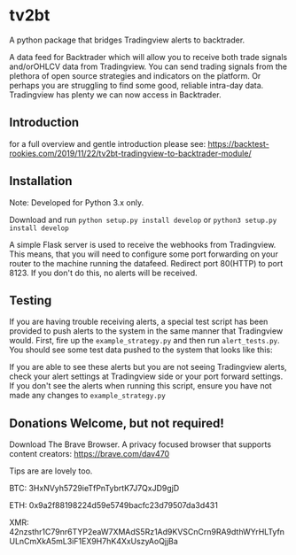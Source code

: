 # tv2bt
A python package that bridges Tradingview alerts to backtrader.

A data feed for Backtrader which will allow you to receive both trade signals
and/orOHLCV data from Tradingview. You can send trading signals from the
plethora of open source strategies and indicators on the platform. Or perhaps
you are struggling to find some good, reliable intra-day data. Tradingview
has plenty we can now access in Backtrader.

## Introduction
for a full overview and gentle introduction please see: https://backtest-rookies.com/2019/11/22/tv2bt-tradingview-to-backtrader-module/

## Installation
Note: Developed for Python 3.x only.

Download and run `python setup.py install develop` or `python3 setup.py install develop`

A simple Flask server is used to receive the webhooks from Tradingview. This means, that you will need to configure some port forwarding on your router to the machine running the datafeed. Redirect port 80(HTTP) to port 8123. If you don't do this, no alerts will be received.

## Testing  
If you are having trouble receiving alerts, a special test script has been provided to push alerts to the system in the same manner that Tradingview would. First, fire up the `example_strategy.py` and then run `alert_tests.py`. You should see some test data pushed to the system that looks like this:

If you are able to see these alerts but you are not seeing Tradingview alerts, check your alert settings at Tradingview side or your port forward settings. If you don't see the alerts when running this script, ensure you have not made any changes to `example_strategy.py`

## Donations Welcome, but not required!

Download The Brave Browser. A privacy focused browser that supports content
creators: https://brave.com/dav470

Tips are are lovely too.

BTC: 3HxNVyh5729ieTfPnTybrtK7J7QxJD9gjD

ETH: 0x9a2f88198224d59e5749bacfc23d79507da3d431

XMR: 42nzsthr1C79nr6TYP2eaW7XMAdS5Rz1Ad9KVSCnCrn9RA9dthWYrHLTyfnULnCmXkA5mL3iF1EX9H7hK4XxUszyAoQjjBa

